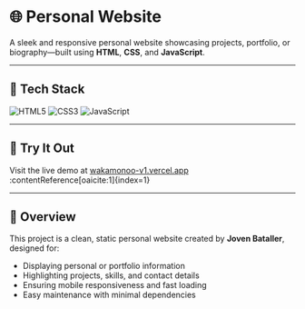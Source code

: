 # 🌐 Personal Website

A sleek and responsive personal website showcasing projects, portfolio, or biography—built using **HTML**, **CSS**, and **JavaScript**.

---

## 🧰 Tech Stack

![HTML5](https://img.shields.io/badge/HTML5-E34F26?style=flat&logo=html5&logoColor=white)
![CSS3](https://img.shields.io/badge/CSS3-1572B6?style=flat&logo=css3&logoColor=white)
![JavaScript](https://img.shields.io/badge/JavaScript-F7DF1E?style=flat&logo=javascript&logoColor=black)

---

## 🚀 Try It Out

Visit the live demo at [wakamonoo-v1.vercel.app](https://wakamonoo-v1.vercel.app) :contentReference[oaicite:1]{index=1}

---

## 🌟 Overview

This project is a clean, static personal website created by **Joven Bataller**, designed for:

- Displaying personal or portfolio information
- Highlighting projects, skills, and contact details
- Ensuring mobile responsiveness and fast loading
- Easy maintenance with minimal dependencies
